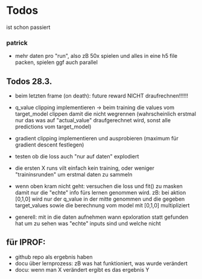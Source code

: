 # Todos
<!-- statt memorysize mehr channels

zwei getrennte Inputs: 1. Imagebuffer, 2. inputs (entweder 2x floats oder 2x onehot encoded vectoren für alle bins)
Output ist dann nur ein wert, die bewertung von state + action -->


<!-- - reward pro zeitscrhitt (immer mehr) und heftiger negativer bei Tod --> ist schon passiert
<!-- - vilt am anfang direkt aktion predicten ohne vollen memory buffer mit genullten screenshots (aka memory buffer füllen mit np.zeroes) -->
<!-- - bei _pull_batch_from_dataset bias für neuere batches einbauen. (wahrscheinlicher für neuere datensätze weils wahrshcienlich relevantere states sind) -->


### patrick
<!-- - Convolutions weglassen und direkt in denselayer reinpacken -->
- mehr daten pro "run", also zB 50x spielen und alles in eine h5 file packen, spielen ggf auch parallel

<!-- - statt (state + action => q_value der combo) soll sein: (state => q_values aller möglichen actionscombos) -->

## Todos 28.3.
- beim letzten frame (on death): future reward NICHT draufrechnen!!!!!!
- q_value clipping implementieren -> beim training die values vom target_model clippen damit die nicht wegrennen (wahrscheinlich erstmal nur das was auf "actual_value" draufgerechnet wird, sonst alle predictions vom target_model)
- gradient clipping implementieren und ausprobieren (maximum für gradient descent festlegen)
- testen ob die loss auch "nur auf daten" explodiert

- die ersten X runs vilt einfach kein training, oder weniger "traininsrunden" um erstmal daten zu sammeln
- wenn oben kram nicht geht: versuchen die loss und fit() zu masken damit nur die "echte" info fürs lernen genommen wird. zB: bei aktion [0,1,0] wird nur der q_value in der mitte genommen und die gegeben target_values sowie die berechnung vom model mit [0,1,0] multipliziert


- generell: mit in die daten aufnehmen wann epxloration statt gefunden hat um zu sehen was "echte" inputs sind und welche nicht


## für IPROF:
- github repo als ergebnis haben
- docu über lernprozess: zB was hat funktioniert, was wurde verändert
- docu: wenn man X verändert ergibt es das ergebnis Y
